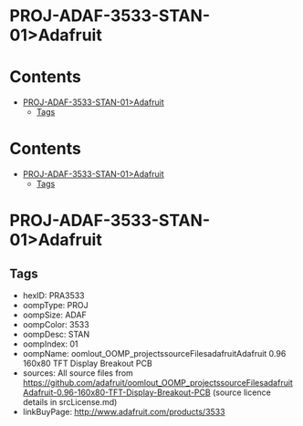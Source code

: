 
PROJ-ADAF-3533-STAN-01>Adafruit
===============================

Contents
========

* [PROJ-ADAF-3533-STAN-01>Adafruit](#proj-adaf-3533-stan-01adafruit)
	* [Tags](#tags)

Contents
========

* [PROJ-ADAF-3533-STAN-01>Adafruit](#proj-adaf-3533-stan-01adafruit)
	* [Tags](#tags)

# PROJ-ADAF-3533-STAN-01>Adafruit

## Tags

- hexID: PRA3533
- oompType: PROJ
- oompSize: ADAF
- oompColor: 3533
- oompDesc: STAN
- oompIndex: 01
- oompName: oomlout_OOMP_projectssourceFilesadafruitAdafruit 0.96 160x80 TFT Display Breakout PCB
- sources: All source files from https://github.com/adafruit/oomlout_OOMP_projectssourceFilesadafruitAdafruit-0.96-160x80-TFT-Display-Breakout-PCB (source licence details in srcLicense.md)
- linkBuyPage: http://www.adafruit.com/products/3533
